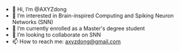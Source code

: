 - 👋 Hi, I’m @AXYZdong
- 👀 I’m interested in Brain-inspired Computing and Spiking Neuron Networks (SNN)
- 🌱 I’m currently enrolled as a Master's degree student
- 💞️ I’m looking to collaborate on SNN
- 📫 How to reach me: axyzdong@gmail.com

<!---
AXYZdong/AXYZdong is a ✨ special ✨ repository because its `README.md` (this file) appears on your GitHub profile.
You can click the Preview link to take a look at your changes.
--->
